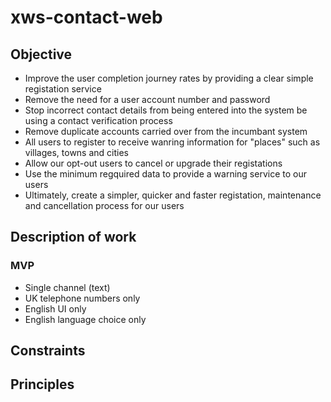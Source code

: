 # xws-contact-web

## Objective

* Improve the user completion journey rates by providing a clear simple registation service
* Remove the need for a user account number and password
* Stop incorrect contact details from being entered into the system be using a contact verification process
* Remove duplicate accounts carried over from the incumbant system
* All users to register to receive wanring information for "places" such as villages, towns and cities
* Allow our opt-out users to cancel or upgrade their registations
* Use the minimum regquired data to provide a warning service to our users
* Ultimately, create a simpler, quicker and faster registation, maintenance and cancellation process for our users

## Description of work

### MVP

* Single channel (text)
* UK telephone numbers only
* English UI only
* English language choice only



## Constraints


## Principles 

